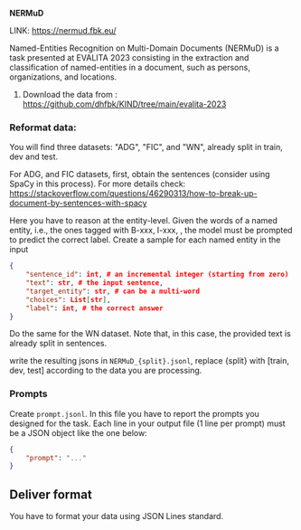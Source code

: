 **NERMuD**

LINK: https://nermud.fbk.eu/

Named-Entities Recognition on Multi-Domain Documents (NERMuD) is a task presented at EVALITA 2023 consisting in the extraction and classification of named-entities in a document, such as persons, organizations, and locations.

1. Download the data from : https://github.com/dhfbk/KIND/tree/main/evalita-2023

### Reformat data:
You will find three datasets: "ADG", "FIC", and "WN", already split in train, dev and test.

For ADG, and FIC datasets, first, obtain the sentences (consider using SpaCy in this process). For more details check: https://stackoverflow.com/questions/46290313/how-to-break-up-document-by-sentences-with-spacy

Here you have to reason at the entity-level. Given the words of a named entity, i.e., the ones tagged with B-xxx, I-xxx, , the model must be prompted to predict the correct label. Create a sample for each named entity in the input

```JSON
{
    "sentence_id": int, # an incremental integer (starting from zero)
    "text": str, # the input sentence,
    "target_entity": str, # can be a multi-word
    "choices": List[str],
    "label": int, # the correct answer
}
```
Do the same for the WN dataset. Note that, in this case, the provided text is already split in sentences.

write the resulting jsons in ```NERMuD_{split}.jsonl```, replace {split} with [train, dev, test] according to the data you are processing.


### Prompts

Create ```prompt.jsonl```.
In this file you have to report the prompts you designed for the task. 
Each line in your output file (1 line per prompt) must be a JSON object like the one below:

```JSON
{
    "prompt": "..."
}
```


## Deliver format

You have to format your data using JSON Lines standard.
